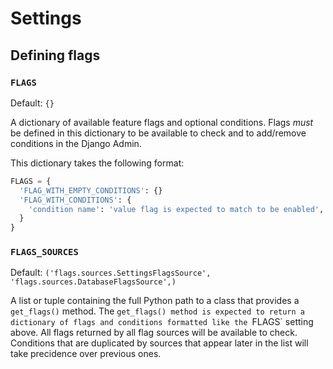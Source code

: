 # Settings

## Defining flags

### `FLAGS`

Default: `{}`

A dictionary of available feature flags and optional conditions. Flags *must* be defined in this dictionary to be available to check and to add/remove conditions in the Django Admin.

This dictionary takes the following format:

```python
FLAGS = {
  'FLAG_WITH_EMPTY_CONDITIONS': {}
  'FLAG_WITH_CONDITIONS': {
    'condition name': 'value flag is expected to match to be enabled',
  }
}
```

### `FLAGS_SOURCES`

Default: `('flags.sources.SettingsFlagsSource', 'flags.sources.DatabaseFlagsSource',)`

A list or tuple containing the full Python path to a class that provides a `get_flags()` method. The `get_flags() method is expected to return a dictionary of flags and conditions formatted like the `FLAGS` setting above. All flags returned by all flag sources will be available to check. Conditions that are duplicated by sources that appear later in the list will take precidence over previous ones.
